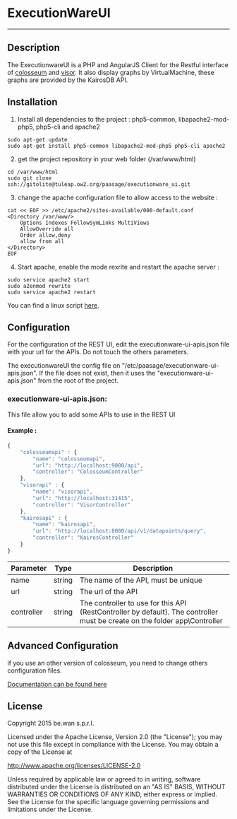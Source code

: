 # ExecutionWareUI
-----------------
## Description
The ExecutionwareUI is a PHP and AngularJS Client for the Restful interface of [colosseum](https://github.com/cloudiator/colosseum) and [visor](https://github.com/cloudiator/visor).
It also display graphs by VirtualMachine, these graphs are provided by the KairosDB API.

## Installation

1. Install all dependencies to the project : php5-common, libapache2-mod-php5, php5-cli and apache2
```
sudo apt-get update
sudo apt-get install php5-common libapache2-mod-php5 php5-cli apache2
```
2. get the project repository in your web folder (/var/www/html)
```
cd /var/www/html
sudo git clone ssh://gitolite@tuleap.ow2.org/paasage/executionware_ui.git
```
3. change the apache configuration file to allow access to the website :
```
cat << EOF >> /etc/apache2/sites-available/000-default.conf
<Directory /var/www/>
    Options Indexes FollowSymLinks MultiViews
    AllowOverride all
    Order allow,deny
    allow from all
</Directory>
EOF
``` 
4. Start apache, enable the mode rexrite and restart the apache server :
```
sudo service apache2 start
sudo a2enmod rewrite
sudo service apache2 restart
```
You can find a linux script [here](documentation/executionware_ui.sh).
## Configuration
For the configuration of the REST UI, edit the executionware-ui-apis.json file with your url for the APIs.
Do not touch the others parameters.

The executionwareUI the config file on "/etc/paasage/executionware-ui-apis.json". If the file does not exist, then it uses the "executionware-ui-apis.json" from the root of the project.

### executionware-ui-apis.json:
This file allow you to add some APIs to use in the REST UI
#### Example :
```javascript
{
	"colosseumapi" : {
		"name": "colosseumapi",
		"url": "http://localhost:9000/api",
		"controller": "ColosseumController"
	},
	"visorapi" : {
		"name": "visorapi",
		"url": "http://localhost:31415",
		"controller": "VisorController"
	},
	"kairosapi" : {
		"name": "kairosapi",
		"url": "http://localhost:8080/api/v1/datapoints/query",
		"controller": "KairosController"
	}
}
```
Parameter   | Type          | Description
------------|---------------|------------
name        | string        | The name of the API, must be unique
url         | string        | The url of the API
controller  | string        | The controller to use for this API (RestController by default). The controller must be create on the folder app\Controller

## Advanced Configuration
if you use an other version of colosseum, you need to change others configuration files.

[Documentation can be found here](documentation/readme.md)


## License

Copyright 2015 be.wan s.p.r.l.

Licensed under the Apache License, Version 2.0 (the "License");
you may not use this file except in compliance with the License.
You may obtain a copy of the License at

   http://www.apache.org/licenses/LICENSE-2.0

Unless required by applicable law or agreed to in writing, software
distributed under the License is distributed on an "AS IS" BASIS,
WITHOUT WARRANTIES OR CONDITIONS OF ANY KIND, either express or implied.
See the License for the specific language governing permissions and
limitations under the License.